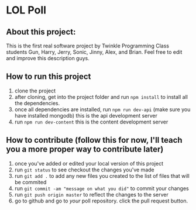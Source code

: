 # LOL Poll

## About this project:

This is the first real software project by Twinkle Programming Class students Gun, Harry, Jerry, Sonic, Jinny, Alex, and Brian. Feel free to edit and improve this description guys.

## How to run this project

1. clone the project
2. after cloning, get into the project folder and run ```npm install``` to install all the dependencies.
3. once all dependencies are installed, run ```npm run dev-api``` (make sure you have installed mongodb) this is the api development server
4. run ```npm run dev-content``` this is the content development server

## How to contribute (follow this for now, I'll teach you a more proper way to contribute later)

1. once you've added or edited your local version of this project
2. run ```git status``` to see checkout the changes you've made
3. run ```git add .``` to add any new files you created to the list of files that will be commited
4. run ```git commit -am "message on what you did"``` to commit your changes
5. run ```git push origin master``` to reflect the changes to the server
6. go to github and go to *your* poll repository. click the pull request button.